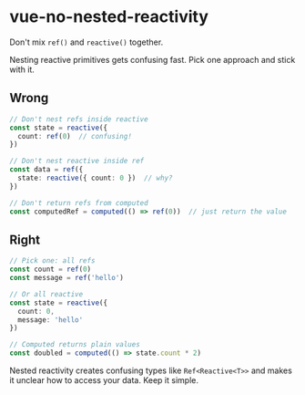 # vue-no-nested-reactivity

Don't mix `ref()` and `reactive()` together.

Nesting reactive primitives gets confusing fast. Pick one approach and stick with it.

## Wrong

```ts
// Don't nest refs inside reactive
const state = reactive({
  count: ref(0)  // confusing!
})

// Don't nest reactive inside ref
const data = ref({
  state: reactive({ count: 0 })  // why?
})

// Don't return refs from computed
const computedRef = computed(() => ref(0))  // just return the value
```

## Right

```ts
// Pick one: all refs
const count = ref(0)
const message = ref('hello')

// Or all reactive
const state = reactive({
  count: 0,
  message: 'hello'
})

// Computed returns plain values
const doubled = computed(() => state.count * 2)
```

Nested reactivity creates confusing types like `Ref<Reactive<T>>` and makes it unclear how to access your data. Keep it simple.

